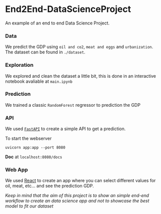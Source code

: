 # End2End-DataScienceProject

An example of an end to end Data Science Project.

### Data
We predict the GDP using `oil and co2`, `meat and eggs` and `urbanization`. The dataset can be found in `./dataset`. 

### Exploration

We explored and clean the dataset a little bit, this is done in an interactive notebook avaliable at `main.ipynb`

### Prediction

We trained a classic `RandomForest` regressor to prediction the GDP

### API

We used [`FastAPI`](https://fastapi.tiangolo.com/) to create a simple API to get a prediction. 

To start the webserver

```
uvicorn app:app --port 8080
```

**Doc** at `localhost:8080/docs`

### Web App

We used [React](https://it.reactjs.org/) to create an app where you can select different values for oil, meat, etc... and see the prediction GDP.

*Keep in mind that the aim of this project is to show an simple end-end workflow to create an data science app and not to showcase the best model to fit our dataset*